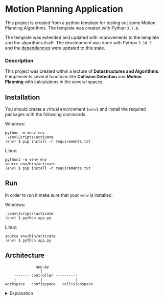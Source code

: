 # Motion Planning Application

This project is created from a python template for testing out some Motion Planning Algorithms. The template was created
with Python `3.7.8`.

The template was extended and updated with improvements to the template and the algorithms itself. The development was
done with Python `3.10.3` and the [dependencies](requirements.txt) were updated to this state.

### Description

This project was created within a lecture of __Datastructures and Algorithms__. It implements several functions like
__Collision Detection__ and __Motion Planning__ with calculations in the several spaces.

## Installation

You should create a virtual environment (`venv`) and install the required packages with the following commands:

Windows:

```shell
python -m venv env
.\env\Scripts\activate    
(env) $ pip install -r requirements.txt
```

Linux:

```shell
python3 -m venv env
source env/bin/activate
(env) $ pip install -r requirements.txt
```

## Run

In order to run it make sure that your `venv` is installed.

Windows:

```shell
.\env\Scripts\activate 
(env) $ python app.py
```

Linux:

```shell
source env/bin/activate
(env) $ python app.py
```

## Architecture

```
              app.py
                |
    ------- controller ----------   
    |           |               |
workspace   configspace   collisionspace
```

<details>
  <summary>Explanation</summary>

* [app.py](app.py) = start the application and the UI
* [controller.py](controller.py) = manages all the spaces below
* [workspace.py](workspace.py) = handles graphical display of algorithms and collision detection
* [configspace.py](configspace.py) = handles the motion-planning algorithms
* [collisionspace.py](collisionspace.py) = calculates and shows Collision-Space

</details>
